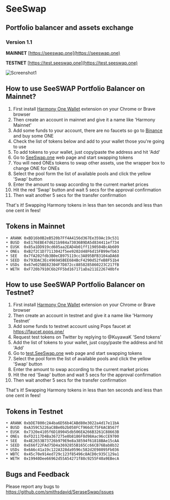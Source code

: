 # SeeSwap
## Portfolio balancer and assets exchange
### Version 1.1

**MAINNET** [https://seeswap.one](https://seeswap.one)

**TESTNET** [https://test.seeswap.one](https://test.seeswap.one)

![Screenshot1](media/seeswap.jpg)

## How to use SeeSWAP Portfolio Balancer on Mainnet?

1. First install [Harmony One Wallet](http://harmony.one/onewallet) extension on your Chrome or Brave browser
2. Then create an account in mainnet and give it a name like 'Harmony Mainnet'
3. Add some funds to your account, there are no faucets so go to [Binance](https://binance.com) and buy some ONE
4. Check the list of tokens below and add to your wallet those you're going to use
5. To add tokens to your wallet, just copy/paste the address and hit 'Add'
6. Go to [SeeSwap.one](https://seeswap.one/swap) web page and start swapping tokens
7. You will need ONEs tokens to swap other assets, use the wrapper box to change ONE for ONEs
8. Select the pool form the list of available pools and click the yellow 'Swap' button
9. Enter the amount to swap according to the current market prices
10. Hit the red 'Swap' button and wait 5 secs for the approval confirmation
11. Then wait another 5 secs for the transfer confirmation

That's it! Swapping Harmony tokens in less than ten seconds and less than one cent in fees!

## Tokens in Mainnet

```
• ARANK 0xBD16b0B2eB520b7Ff4A4156d367Ee359Ac19c531
• BUSD  0xE176EBE47d621b984a73036B9DA5d834411ef734
• EUSK  0x85a1DD919cd605aa2EAD4b01ff1190504BcAb609
• ONEs  0xB2f2C1D77113042f5ee9202d48F6d15FB99efb63
• SEE   0x7fA202fdb3B0eCB975119cc3A895BFB3104aDA68
• SEED  0x793DAC3Ec4969A5BEE684BcF4290d52feB8F51b4
• USDs  0x67e025BE82304F7D872cc8858285860223C217fB
• WETH  0xF720b7910C6b2FF5bd167171aDa211E226740bfe
```

## How to use SeeSWAP Portfolio Balancer on Testnet?

1. First install [Harmony One Wallet](http://harmony.one/onewallet) extension on your Chrome or Brave browser
2. Then create an account in testnet and give it a name like 'Harmony Testnet'
3. Add some funds to testnet account using Pops faucet at https://faucet.pops.one/
4. Request test tokens on Twitter by replying to @KuyawaK 'Send tokens'
5. Add the list of tokens to your wallet, just copy/paste the address and hit 'Add'
6. Go to [test.SeeSwap.one](https://test.seeswap.one/swap) web page and start swapping tokens
7. Select the pool form the list of available pools and click the yellow 'Swap' button
8. Enter the amount to swap according to the current market prices
9. Hit the red 'Swap' button and wait 5 secs for the approval confirmation
10. Then wait another 5 secs for the transfer confirmation

That's it! Swapping Harmony tokens in less than ten seconds and less than one cent in fees!

## Tokens in Testnet

```
• ARANK 0xbDE7800c2A4ba6D56b4CABd80e3022a4d17e11bA
• BUSD  0xA359C5226aC8Be0b2b058FCf966dCf5F6ACB567f
• EUSK  0x7320e4105f6D189045db506EA266B3261C88663B
• ONEs  0xFD2117D4Ba367275e0b8186F8d98Aac96cCE9700
• SEE   0x4E2653B73726b979E9e8a38594f61818BAe15cAA
• SEED  0xE66f22FAd75D4a3692855B165Cc66CB76Bab8b32
• USDs  0x6A6c41a19c122A328da9596c582d2E98095Fb036
• WBTC  0x45c70e914ed729c123f85496c8ACD0c935C129a1
• WETH  0x19940Dee66962d55A54271f88c9255F40a9EBecA
```

## Bugs and Feedback

Please report any bugs to https://github.com/smithsdavid/SeraseSwap/issues
